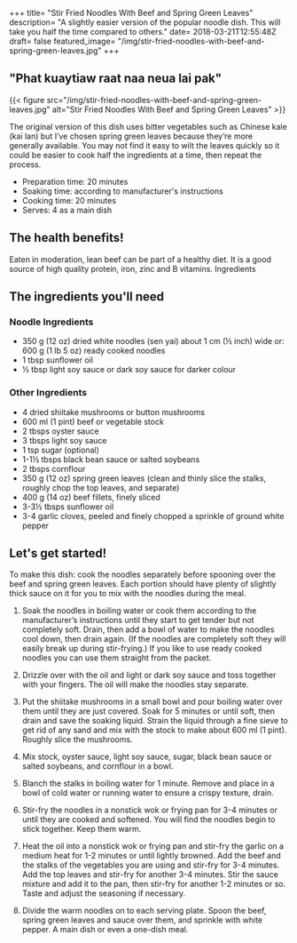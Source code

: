 +++
title= "Stir Fried Noodles With Beef and Spring Green Leaves"
description= "A slightly easier version of the popular noodle dish. This will take you half the time compared to others."
date= 2018-03-21T12:55:48Z
draft= false
featured_image= "/img/stir-fried-noodles-with-beef-and-spring-green-leaves.jpg"
+++

## "Phat kuaytiaw raat naa neua lai pak"

{{< figure src="/img/stir-fried-noodles-with-beef-and-spring-green-leaves.jpg" alt="Stir Fried Noodles With Beef and Spring Green Leaves" >}}

The original version of this dish uses bitter vegetables such as Chinese kale (kai lan) but I’ve chosen spring green leaves because they’re more generally available. You may not find it easy to wilt the leaves quickly so it could be easier to cook half the ingredients at a time, then repeat the process.

- Preparation time: 20 minutes
- Soaking time: according to manufacturer's instructions
- Cooking time: 20 minutes
- Serves: 4 as a main dish

## The health benefits!

Eaten in moderation, lean beef can be part of a healthy diet. It is a good source of high quality protein, iron, zinc and B vitamins.
Ingredients

## The ingredients you'll need
### Noodle Ingredients

- 350 g (12 oz) dried white noodles (sen yai) about 1 cm (½ inch) wide or: 600 g (1 lb 5 oz) ready cooked noodles
- 1 tbsp sunflower oil
- ½ tbsp light soy sauce or dark soy sauce for darker colour

### Other Ingredients

- 4 dried shiitake mushrooms or button mushrooms
- 600 ml (1 pint) beef or vegetable stock
- 2 tbsps oyster sauce
- 3 tbsps light soy sauce
- 1 tsp sugar (optional)
- 1-1½ tbsps black bean sauce or salted soybeans
- 2 tbsps cornflour
- 350 g (12 oz) spring green leaves (clean and thinly slice the stalks, roughly chop the top leaves, and separate)
- 400 g (14 oz) beef fillets, finely sliced
- 3-3½ tbsps sunflower oil
- 3-4 garlic cloves, peeled and finely chopped a sprinkle of ground white pepper

## Let's get started!

To make this dish: cook the noodles separately before spooning over the beef and spring green leaves. Each portion should have plenty of slightly thick sauce on it for you to mix with the noodles during the meal.

1. Soak the noodles in boiling water or cook them according to the manufacturer’s instructions until they start to get tender but not completely soft. Drain, then add a bowl of water to make the noodles cool down, then drain again. (If the noodles are completely soft they will easily break up during stir-frying.) If you like to use ready cooked noodles you can use them straight from the packet.

2. Drizzle over with the oil and light or dark soy sauce and toss together with your fingers. The oil will make the noodles stay separate.

3. Put the shiitake mushrooms in a small bowl and pour boiling water over them until they are just covered. Soak for 5 minutes or until soft, then drain and save the soaking liquid. Strain the liquid through a fine sieve to get rid of any sand and mix with the stock to make about 600 ml (1 pint). Roughly slice the mushrooms.

4. Mix stock, oyster sauce, light soy sauce, sugar, black bean sauce or salted soybeans, and cornflour in a bowl.

5. Blanch the stalks in boiling water for 1 minute. Remove and place in a bowl of cold water or running water to ensure a crispy texture, drain.

6. Stir-fry the noodles in a nonstick wok or frying pan for 3-4 minutes or until they are cooked and softened. You will find the noodles begin to stick together. Keep them warm.

7. Heat the oil into a nonstick wok or frying pan and stir-fry the garlic on a medium heat for 1-2 minutes or until lightly browned. Add the beef and the stalks of the vegetables you are using and stir-fry for 3-4 minutes. Add the top leaves and stir-fry for another 3-4 minutes. Stir the sauce mixture and add it to the pan, then stir-fry for another 1-2 minutes or so. Taste and adjust the seasoning if necessary.

8. Divide the warm noodles on to each serving plate. Spoon the beef, spring green leaves and sauce over them, and sprinkle with white pepper.
A main dish or even a one-dish meal.
